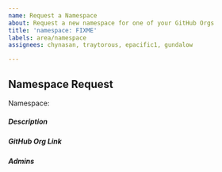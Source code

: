 ```yaml
---
name: Request a Namespace
about: Request a new namespace for one of your GitHub Orgs
title: 'namespace: FIXME'
labels: area/namespace
assignees: chynasan, traytorous, epacific1, gundalow

---
```


## Namespace Request
Namespace: 

##### Description
<!--- One line description, will be visible in Galaxy--->

##### GitHub Org Link
<!--- Please provide us with a link to your GitHub org -->

##### Admins
<!--- Please provide us with a list of Galaxy users who you would like to set up as admins on this namespace -->
<!--- Please ensure each admin has logged into galaxy.ansible.com, which will create their user account -->
